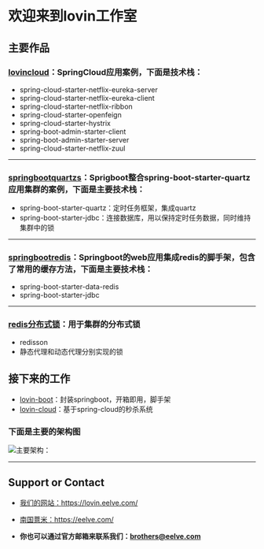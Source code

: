 # 欢迎来到lovin工作室


## 主要作品

### [lovincloud](https://github.com/lovinstudio/lovincloud)：SpringCloud应用案例，下面是技术栈：
- spring-cloud-starter-netflix-eureka-server
- spring-cloud-starter-netflix-eureka-client
- spring-cloud-starter-netflix-ribbon
- spring-cloud-starter-openfeign
- spring-cloud-starter-hystrix
- spring-boot-admin-starter-client
- spring-boot-admin-starter-server
- spring-cloud-starter-netflix-zuul

----
### [springbootquartzs](https://github.com/lovinstudio/springbootquartzs)：Sprigboot整合spring-boot-starter-quartz应用集群的案例，下面是主要技术栈：
- spring-boot-starter-quartz：定时任务框架，集成quartz
- spring-boot-starter-jdbc：连接数据库，用以保持定时任务数据，同时维持集群中的锁

----
### [springbootredis](https://github.com/lovinstudio/springbootredis)：Springboot的web应用集成redis的脚手架，包含了常用的缓存方法，下面是主要技术栈：
- spring-boot-starter-data-redis
- spring-boot-starter-jdbc

----
### [redis分布式锁](https://github.com/eelve/distributed-lock)：用于集群的分布式锁
- redisson
- 静态代理和动态代理分别实现的锁


## 接下来的工作
- [lovin-boot](https://github.com/lovinstudio/lovin-boot)：封装springboot，开箱即用，脚手架
- [lovin-cloud](https://github.com/lovinstudio/lovin-cloud)：基于spring-cloud的秒杀系统

### 下面是主要的架构图

![主要架构：](https://i.loli.net/2020/03/19/YPtBlzqNGsvZf4g.png)

---
## Support or Contact
 - [我们的网站：](https://lovin.eelve.com/)https://lovin.eelve.com/
 - [南国薏米：](https://eelve.com/)https://eelve.com/
 
 - **你也可以通过官方邮箱来联系我们：<brothers@eelve.com>**
